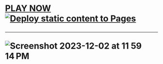 # <a href="https://sudo-self.github.io/RPS/">PLAY NOW</a>&nbsp;[![Deploy static content to Pages](https://github.com/sudo-self/RPS/actions/workflows/static.yml/badge.svg)](https://github.com/sudo-self/RPS/actions/workflows/static.yml)<hr>![Screenshot 2023-12-02 at 11 59 14 PM](https://github.com/sudo-self/RPS/assets/119916323/ff26255a-3125-4cec-817d-c7c6075cb321)
